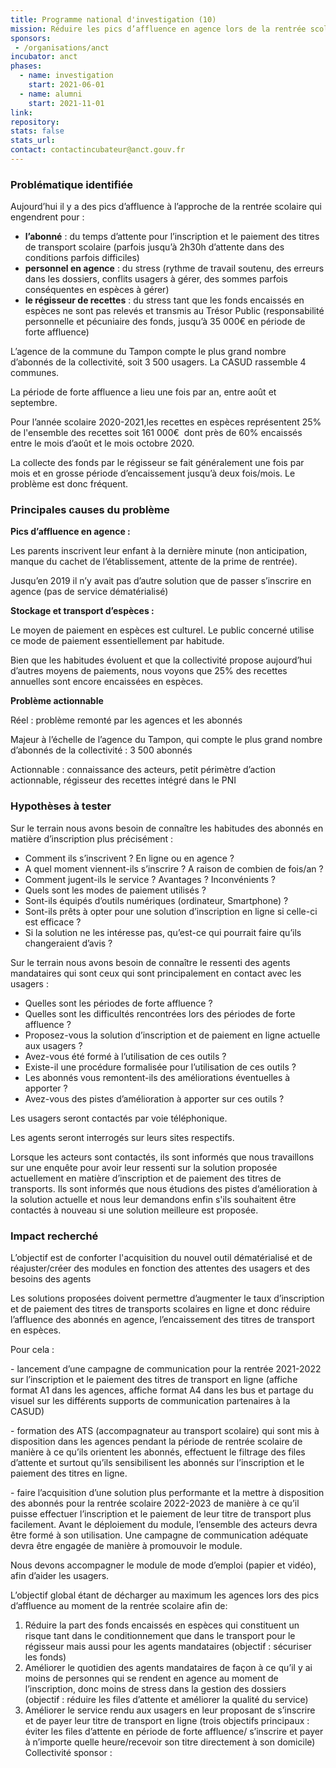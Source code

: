 ```yaml
---
title: Programme national d'investigation (10)
mission: Réduire les pics d’affluence en agence lors de la rentrée scolaire, notamment grâce à linscription et le paiement dématérialisé des transports scolaires
sponsors:
 - /organisations/anct
incubator: anct
phases:
  - name: investigation
    start: 2021-06-01
  - name: alumni
    start: 2021-11-01
link: 
repository: 
stats: false
stats_url: 
contact: contactincubateur@anct.gouv.fr
---
```

### **Problématique identifiée** 

Aujourd’hui il y a des pics d’affluence à l’approche de la rentrée scolaire qui engendrent pour :

*   **l’abonné** : du temps d’attente pour l’inscription et le paiement des titres de transport scolaire (parfois jusqu’à 2h30h d’attente dans des conditions parfois difficiles) 
*   **personnel en agence** : du stress (rythme de travail soutenu, des erreurs dans les dossiers, conflits usagers à gérer, des sommes parfois conséquentes en espèces à gérer)
*   **le régisseur de recettes** : du stress tant que les fonds encaissés en espèces ne sont pas relevés et transmis au Trésor Public (responsabilité personnelle et pécuniaire des fonds, jusqu’à 35 000€ en période de forte affluence)

L’agence de la commune du Tampon compte le plus grand nombre d’abonnés de la collectivité, soit 3 500 usagers. La CASUD rassemble 4 communes. 

La période de forte affluence a lieu une fois par an, entre août et septembre. 

Pour l’année scolaire 2020-2021,les recettes en espèces représentent 25% de l'ensemble des recettes soit 161 000€  dont près de 60% encaissés entre le mois d’août et le mois octobre 2020. 

La collecte des fonds par le régisseur se fait généralement une fois par mois et en grosse période d’encaissement jusqu’à deux fois/mois. Le problème est donc fréquent.

### **Principales causes du problème** 

**Pics d’affluence en agence :** 

Les parents inscrivent leur enfant à la dernière minute (non anticipation, manque du cachet de l’établissement, attente de la prime de rentrée). 

Jusqu’en 2019 il n’y avait pas d’autre solution que de passer s’inscrire en agence (pas de service dématérialisé)

**Stockage et transport d’espèces :** 

Le moyen de paiement en espèces est culturel. Le public concerné utilise ce mode de paiement essentiellement par habitude. 

Bien que les habitudes évoluent et que la collectivité propose aujourd’hui d’autres moyens de paiements, nous voyons que 25% des recettes annuelles sont encore encaissées en espèces. 

**Problème actionnable** 

Réel : problème remonté par les agences et les abonnés  

Majeur à l’échelle de l’agence du Tampon, qui compte le plus grand nombre d’abonnés de la collectivité : 3 500 abonnés

Actionnable : connaissance des acteurs, petit périmètre d’action actionnable, régisseur des recettes intégré dans le PNI

### **Hypothèses à tester** 

Sur le terrain nous avons besoin de connaître les habitudes des abonnés en matière d’inscription plus précisément :

*   Comment ils s’inscrivent ? En ligne ou en agence ?
*   A quel moment viennent-ils s’inscrire ? A raison de combien de fois/an ?
*   Comment jugent-ils le service ? Avantages ? Inconvénients ?
*   Quels sont les modes de paiement utilisés ?
*   Sont-ils équipés d’outils numériques (ordinateur, Smartphone) ?
*   Sont-ils prêts à opter pour une solution d’inscription en ligne si celle-ci est efficace ?
*   Si la solution ne les intéresse pas, qu’est-ce qui pourrait faire qu’ils changeraient d’avis ?

Sur le terrain nous avons besoin de connaître le ressenti des agents mandataires qui sont ceux qui sont principalement en contact avec les usagers :

*   Quelles sont les périodes de forte affluence ?
*   Quelles sont les difficultés rencontrées lors des périodes de forte affluence ?
*   Proposez-vous la solution d’inscription et de paiement en ligne actuelle aux usagers ?
*   Avez-vous été formé à l’utilisation de ces outils ?
*   Existe-il une procédure formalisée pour l’utilisation de ces outils ?
*   Les abonnés vous remontent-ils des améliorations éventuelles à apporter ?
*   Avez-vous des pistes d’amélioration à apporter sur ces outils ?

Les usagers seront contactés par voie téléphonique.

Les agents seront interrogés sur leurs sites respectifs.

Lorsque les acteurs sont contactés, ils sont informés que nous travaillons sur une enquête pour avoir leur ressenti sur la solution proposée actuellement en matière d’inscription et de paiement des titres de transports. Ils sont informés que nous étudions des pistes d’amélioration à la solution actuelle et nous leur demandons enfin s'ils souhaitent être contactés à nouveau si une solution meilleure est proposée.

### **Impact recherché**

L’objectif est de conforter l'acquisition du nouvel outil dématérialisé et de réajuster/créer des modules en fonction des attentes des usagers et des besoins des agents

Les solutions proposées doivent permettre d’augmenter le taux d’inscription et de paiement des titres de transports scolaires en ligne et donc réduire l’affluence des abonnés en agence, l’encaissement des titres de transport en espèces.

Pour cela :

\- lancement d’une campagne de communication pour la rentrée 2021-2022 sur l’inscription et le paiement des titres de transport en ligne (affiche format A1 dans les agences, affiche format A4 dans les bus et partage du visuel sur les différents supports de communication partenaires à la CASUD)

\- formation des ATS (accompagnateur au transport scolaire) qui sont mis à disposition dans les agences pendant la période de rentrée scolaire de manière à ce qu’ils orientent les abonnés, effectuent le filtrage des files d’attente et surtout qu’ils sensibilisent les abonnés sur l’inscription et le paiement des titres en ligne.

\- faire l’acquisition d’une solution plus performante et la mettre à disposition des abonnés pour la rentrée scolaire 2022-2023 de manière à ce qu’il puisse effectuer l’inscription et le paiement de leur titre de transport plus facilement. Avant le déploiement du module, l’ensemble des acteurs devra être formé à son utilisation. Une campagne de communication adéquate devra être engagée de manière à promouvoir le module.

Nous devons accompagner le module de mode d’emploi (papier et vidéo), afin d’aider les usagers. 

L’objectif global étant de décharger au maximum les agences lors des pics d’affluence au moment de la rentrée scolaire afin de:

1.  Réduire la part des fonds encaissés en espèces qui constituent un risque tant dans le conditionnement que dans le transport pour le régisseur mais aussi pour les agents mandataires (objectif : sécuriser les fonds)
2.  Améliorer le quotidien des agents mandataires de façon à ce qu’il y ai moins de personnes qui se rendent en agence au moment de l’inscription, donc moins de stress dans la gestion des dossiers (objectif : réduire les files d’attente et améliorer la qualité du service)
3.  Améliorer le service rendu aux usagers en leur proposant de s’inscrire et de payer leur titre de transport en ligne (trois objectifs principaux : éviter les files d’attente en période de forte affluence/ s’inscrire et payer à n’importe quelle heure/recevoir son titre directement à son domicile)
Collectivité sponsor : 
